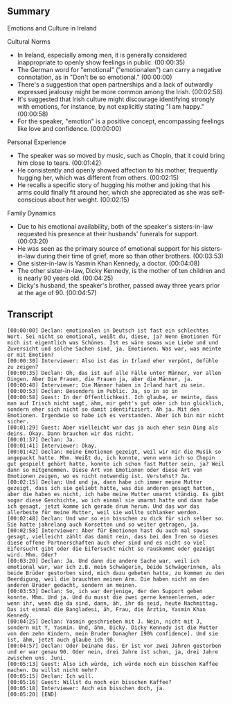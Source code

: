 ## Summary

Emotions and Culture in Ireland

Cultural Norms
- In Ireland, especially among men, it is generally considered inappropriate to openly show feelings in public. (00:00:35)
- The German word for "emotional" ("emotionalen") can carry a negative connotation, as in "Don't be so emotional." (00:00:00)
- There's a suggestion that open partnerships and a lack of outwardly expressed jealousy might be more common among the Irish. (00:02:58)
- It's suggested that Irish culture might discourage identifying strongly with emotions, for instance, by not explicitly stating "I am happy." (00:00:58)
- For the speaker, "emotion" is a positive concept, encompassing feelings like love and confidence. (00:00:00)

Personal Experience
- The speaker was so moved by music, such as Chopin, that it could bring him close to tears. (00:01:42)
- He consistently and openly showed affection to his mother, frequently hugging her, which was different from others. (00:02:15)
- He recalls a specific story of hugging his mother and joking that his arms could finally fit around her, which she appreciated as she was self-conscious about her weight. (00:02:15)

Family Dynamics
- Due to his emotional availability, both of the speaker's sisters-in-law requested his presence at their husbands' funerals for support. (00:03:20)
- He was seen as the primary source of emotional support for his sisters-in-law during their time of grief, more so than other brothers. (00:03:53)
- One sister-in-law is Yasmin Khan Kennedy, a doctor. (00:04:08)
- The other sister-in-law, Dicky Kennedy, is the mother of ten children and is nearly 90 years old. (00:04:25)
- Dicky's husband, the speaker's brother, passed away three years prior at the age of 90. (00:04:57)

## Transcript

```text
[00:00:00] Declan: emotionalen in Deutsch ist fast ein schlechtes Wort. Sei nicht so emotional, weißt du, diese, ja? Wenn Emotionen für mich ist eigentlich was Schönes. Ist es wäre sowas wie Liebe und und Zuversicht und solche Sachen sind, ja. Emotionen. Was war, was meinte er mit Emotion?
[00:00:30] Interviewer: Also ist das in Irland eher verpönt, Gefühle zu zeigen?
[00:00:35] Declan: Oh, das ist auf alle Fälle unter Männer, vor allen Dingen. Aber Die Frauen, die Frauen ja, aber die Männer, ja.
[00:00:48] Interviewer: Die Männer haben in Irland hart zu sein.
[00:00:53] Declan: Besonders im Public. Ja, so in so in
[00:00:58] Guest: In der Öffentlichkeit. Ich glaube, er meinte, dass man auf Irisch nicht sagt, ähm, mir geht's gut oder ich bin glücklich, sondern eher sich nicht so damit identifiziert. Ah ja. Mit den Emotionen. Irgendwie so habe ich es verstanden. Aber ich bin mir nicht sicher.
[00:01:29] Guest: Aber vielleicht war das ja auch eher sein Ding als deins. Okay. Dann brauchen wir das nicht.
[00:01:37] Declan: Ja.
[00:01:41] Interviewer: Okay.
[00:01:42] Declan: meine Emotionen gezeigt, weil wir mir die Musik so angepackt hatte. Mhm. Weißt du, ich konnte, wenn wenn ich so Chopin gut gespielt gehört hatte, konnte ich schon fast Mutter sein, ja? Weil dann so mitgenommen. Diese Art von Emotionen oder diese Art von Emotionen zeigen, wo es nicht notwendig ist. Verstehst? Ja.
[00:02:15] Declan: Und und ja, dann habe ich immer meine Mutter gezeigt, dass ich sie geliebt hatte, was die anderen gesagt hatten, aber die haben es nicht, ich habe meine Mutter umarmt ständig. Es gibt sogar diese Geschichte, wo ich einmal sie umarmt hatte und dann habe ich gesagt, jetzt komme ich gerade drum herum. Und das war das allerbeste für meine Mutter, weil sie wollte schlanker werden.
[00:02:48] Declan: Und war so ein bisschen zu dick für sich selber so. Sie hatte jahrelang auch Korsetten und so weiter getragen, ja.
[00:02:58] Interviewer: Aber für Emotionen hast du auch mal sowas gesagt, vielleicht zählt das damit rein, dass bei den Iren so dieses diese offene Partnerschaften auch eher sind und es nicht so viel Eifersucht gibt oder die Eifersucht nicht so rauskommt oder gezeigt wird. Mhm. Oder?
[00:03:20] Declan: Ja. Und dann die andere Sache war, weil ich emotional war, war ich z.B. mein Schwägerin, beide Schwägerinnen, als beide Brüder gestorben sind, mich dazu gebeten hatte, zu kommen zu den Beerdigung, weil die brauchten meinen Arm. Die haben nicht an den anderen Brüder gedacht, sondern an meinen.
[00:03:53] Declan: So, ich war derjenige, der den Support geben konnte. Mhm. Und ja. Und du musst die zwei gerne kennenlernen, oder wenn ihr, wenn die da sind, dann, äh, ihr da seid, heute Nachmittag. Das ist einmal die Bangladesi, äh, Frau, die Ärztin, Yasmin Khan Kennedy.
[00:04:25] Declan: Yasmin geschrieben mit J. Nein, nicht mit J, sondern mit Y, Yasmin. Und, ähm, Dicky. Dicky Kennedy ist die Mutter von den zehn Kindern, mein Bruder Danagher [90% confidence]. Und sie ist, ähm, jetzt auch glaube ich 90.
[00:04:57] Declan: Oder beinahe das. Er ist vor zwei Jahren gestorben und er war genau 90. Oder nein, drei Jahre ist schon, ja, drei Jahre zwischen uns. Juni.
[00:05:13] Guest: Also ich würde, ich würde noch ein bisschen Kaffee machen. Du willst nicht mehr?
[00:05:15] Declan: Ich will.
[00:05:16] Guest: Willst du noch ein bisschen Kaffee?
[00:05:18] Interviewer: Auch ein bisschen doch, ja.
[00:05:20] [END]
```
